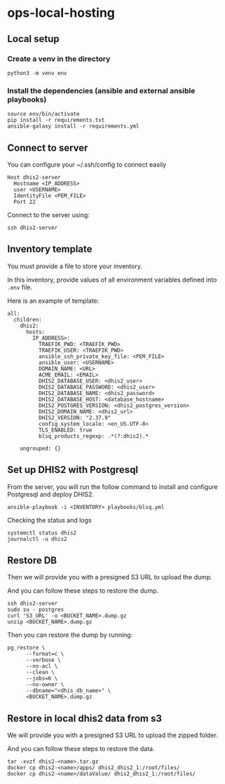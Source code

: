 # ops-local-hosting

## Local setup

### Create a venv in the directory

```
python3 -m venv env
```

### Install the dependencies (ansible and external ansible playbooks)

```
source env/bin/activate
pip install -r requirements.txt
ansible-galaxy install -r requirements.yml
```

## Connect to server

You can configure your ~/.ssh/config to connect easily

```
Host dhis2-server
  Hostname <IP_ADDRESS>
  user <USERNAME>
  IdentityFile <PEM_FILE>
  Port 22

```

Connect to the server using: 

```
ssh dhis2-server
```
## Inventory template 

You must provide a file to store your inventory.

In this inventory, provide values of all environment variables defined into `.env` file.

Here is an example of template:

```
all:
  children:
    dhis2:
      hosts:
        IP_ADDRESS>:
          TRAEFIK_PWD: <TRAEFIK_PWD>
          TRAEFIK_USER: <TRAEFIK_PWD>
          ansible_ssh_private_key_file: <PEM_FILE>
          ansible_user: <USERNAME>
          DOMAIN_NAME: <URL>
          ACME_EMAIL: <EMAIL>
          DHIS2_DATABASE_USER: <dhis2_user>
          DHIS2_DATABASE_PASSWORD: <dhis2_user>
          DHIS2_DATABASE_NAME: <dhis2_password>
          DHIS2_DATABASE_HOST: <database_hostname>
          DHIS2_POSTGRES_VERSION: <dhis2_postgres_version>
          DHIS2_DOMAIN_NAME: <dhis2_url>
          DHIS2_VERSION: "2.37.9"
          config_system_locale: <en_US.UTF-8>
          TLS_ENABLED: true
          blsq_products_regexp: .*(?:dhis2).*
        
    ungrouped: {}
``` 
## Set up DHIS2 with Postgresql

From the server, you will run the follow command to install and configure Postgresql and deploy DHIS2.

```
ansible-playbook -i <INVENTORY> playbooks/blsq.yml
```

Checking the status and logs

```
systemctl status dhis2 
journalctl -u dhis2
```

## Restore DB

Then we will provide you with a presigned S3 URL to upload the dump.

And you can follow these steps to restore the dump.

```
ssh dhis2-server
sudo su - postgres
curl 'S3_URL' -o <BUCKET_NAME>.dump.gz
unzip <BUCKET_NAME>.dump.gz

```

Then you can restore the dump by running:

```
pg_restore \
      --format=c \
      --verbose \
      --no-acl \
      --clean \
      --jobs=6 \
      --no-owner \
      --dbname="<dhis_db_name>" \
      <BUCKET_NAME>.dump.gz
```

## Restore in local dhis2 data from s3

We will provide you with a presigned S3 URL to upload the zipped folder.

And you can follow these steps to restore the data.

```
tar -xvzf dhis2-<name>.tar.gz 
docker cp dhis2-<name>/apps/ dhis2_dhis2_1:/root/files/
docker cp dhis2-<name>/dataValue/ dhis2_dhis2_1:/root/files/
```
